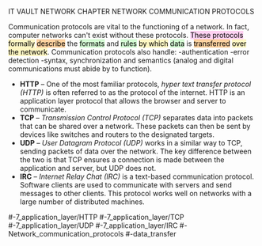 IT VAULT
NETWORK CHAPTER
NETWORK COMMUNICATION PROTOCOLS

Communication protocols are vital to the functioning of a network. In fact, computer networks can't exist without these protocols. <mark style="background: #FFB8EBA6;">These protocols</mark> <mark style="background: #FFF3A3A6;">formally</mark> <mark style="background: #FFB86CA6;">describe</mark> the <mark style="background: #BBFABBA6;">formats</mark> and <mark style="background: #BBFABBA6;">rules</mark> <mark style="background: #FFF3A3A6;">by which</mark> <mark style="background: #BBFABBA6;">data</mark> is <mark style="background: #FFB86CA6;">transferred</mark> <mark style="background: #FFF3A3A6;">over the network</mark>. Communication protocols also handle: 
-authentication
-error detection 
-syntax, synchronization and semantics (analog and digital communications must abide by to function).

-   **HTTP** – One of the most familiar protocols, _hyper text transfer protocol (HTTP)_ is often referred to as the protocol of the internet. HTTP is an application layer protocol that allows the browser and server to communicate.
-   **TCP** – _Transmission Control Protocol (TCP)_ separates data into packets that can be shared over a network. These packets can then be sent by devices like switches and routers to the designated targets.
-   **UDP** – _User Datagram Protocol (UDP)_ works in a similar way to TCP, sending packets of data over the network. The key difference between the two is that TCP ensures a connection is made between the application and server, but UDP does not.
-   **IRC** – _Internet Relay Chat (IRC)_ is a text-based communication protocol. Software clients are used to communicate with servers and send messages to other clients. This protocol works well on networks with a large number of distributed machines.

#-7_application_layer/HTTP 
#-7_application_layer/TCP
#-7_application_layer/UDP
#-7_application_layer/IRC
#-Network_communication_protocols
#-data_transfer